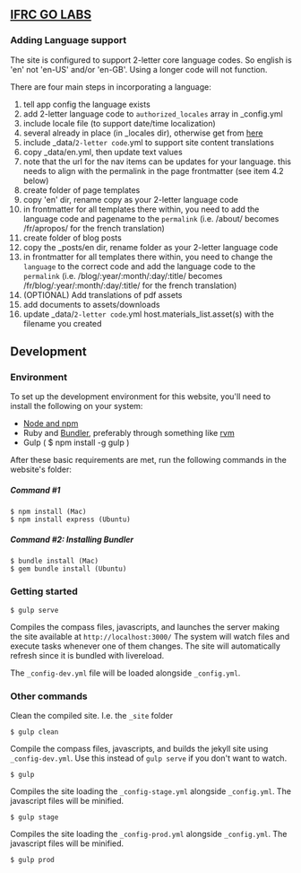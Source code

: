 ## [IFRC GO LABS](http://ifrcgo.github.io)

### Adding Language support

The site is configured to support 2-letter core language codes. So english is 'en' not 'en-US' and/or 'en-GB'. Using a longer code will not function.

There are four main steps in incorporating a language:

1. tell app config the language exists
  1. add 2-letter language code to ```authorized_locales``` array in \_config.yml
2. include locale file (to support date/time localization)
  1. several already in place (in \_locales dir), otherwise get from [here](https://github.com/svenfuchs/rails-i18n/tree/master/rails/locale)
3. include \_data/```2-letter code```.yml to support site content translations
  1. copy \_data/en.yml, then update text values
  2. note that the url for the nav items can be updates for your language. this needs to align with the permalink in the page frontmatter (see item 4.2 below)
4. create folder of page templates
  1. copy 'en' dir, rename copy as your 2-letter language code
  2. in frontmatter for all templates there within, you need to add the language code and pagename to the ```permalink``` (i.e. /about/ becomes /fr/apropos/ for the french translation)
5. create folder of blog posts
  1. copy the \_posts/en dir, rename folder as your 2-letter language code
  2. in frontmatter for all templates there within, you need to change the ```language``` to the correct code and add the language code to the ```permalink``` (i.e. /blog/:year/:month/:day/:title/ becomes /fr/blog/:year/:month/:day/:title/ for the french translation)
6. (OPTIONAL) Add translations of pdf assets
  1. add documents to assets/downloads
  2. update \_data/```2-letter code```.yml host.materials_list.asset(s) with the filename you created

## Development

### Environment
To set up the development environment for this website, you'll need to install the following on your system:

- [Node and npm](http://nodejs.org/)
- Ruby and [Bundler](http://bundler.io/), preferably through something like [rvm](https://rvm.io/)
- Gulp ( $ npm install -g gulp )

After these basic requirements are met, run the following commands in the website's folder:

##### Command #1

```
$ npm install (Mac)
$ npm install express (Ubuntu)
```

##### Command #2: Installing Bundler

```
$ bundle install (Mac)
$ gem bundle install (Ubuntu)
```

### Getting started

```
$ gulp serve
```
Compiles the compass files, javascripts, and launches the server making the site available at `http://localhost:3000/`
The system will watch files and execute tasks whenever one of them changes.
The site will automatically refresh since it is bundled with livereload.

The `_config-dev.yml` file will be loaded alongside `_config.yml`.


### Other commands
Clean the compiled site. I.e. the `_site` folder
```
$ gulp clean
```

Compile the compass files, javascripts, and builds the jekyll site using `_config-dev.yml`.
Use this instead of ```gulp serve``` if you don't want to watch.
```
$ gulp
```

Compiles the site loading the `_config-stage.yml` alongside `_config.yml`. The javascript files will be minified.
```
$ gulp stage
```

Compiles the site loading the `_config-prod.yml` alongside `_config.yml`. The javascript files will be minified.
```
$ gulp prod
```
